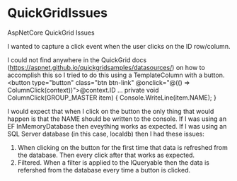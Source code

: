 # QuickGridIssues
AspNetCore QuickGrid Issues

I wanted to capture a click event when the user clicks on the ID row/column. 

I could not find anywhere in the QuickGrid docs (https://aspnet.github.io/quickgridsamples/datasources/) 
on how to accomplish this so I tried to do this using a TemplateColumn with a button.
    <TemplateColumn Title="ID">
        <button type="button" class="btn btn-link" @onclick="@(() => ColumnClick(context))">@context.ID</button>
    </TemplateColumn>
...
    private void ColumnClick(GROUP_MASTER item)
    {
        Console.WriteLine(item.NAME);
    }

I would expect that when I click on the button the only thing that would happen is that the NAME should be written to the console.
If I was using an EF InMemoryDatabase then eveything works as expected.
If I was using an SQL Server database (in this case, localdb) then I had these issues:

1. When clicking on the button for the first time that data is refreshed from the database. Then every click after that works as expected.
2. Filtered. When a filter is applied to the IQueryable then the data is refershed from the database every time a button is clicked.
